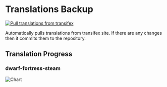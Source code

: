 # Translations Backup

[![Pull translations from transifex](https://github.com/dfint/translations-backup/actions/workflows/pull-translations.yml/badge.svg)](https://github.com/dfint/translations-backup/actions/workflows/pull-translations.yml)

Automatically pulls translations from transifex site. If there are any changes then it commits them to the repository.

## Translation Progress

### dwarf-fortress-steam

![Chart](https://quickchart.io/chart/render/sf-cffc0a68-f994-4eb1-bdbe-93fa2ff72326)
<!--
### dwarf-fortress

![Chart](https://quickchart.io/chart/render/sf-f6010f1e-38ca-425b-b79c-8a22af2aa814)
-->